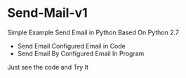 # Send-Mail-v1

Simple Example Send Email in Python
Based On Python 2.7

  - Send Email Configured Email in Code
  - Send Email By Configured Email In Program

Just see the code and Try It
